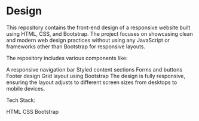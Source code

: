 # Design
This repository contains the front-end design of a responsive website built using HTML, CSS, and Bootstrap. The project focuses on showcasing clean and modern web design practices without using any JavaScript or frameworks other than Bootstrap for responsive layouts.

The repository includes various components like:

A responsive navigation bar
Styled content sections
Forms and buttons
Footer design
Grid layout using Bootstrap
The design is fully responsive, ensuring the layout adjusts to different screen sizes from desktops to mobile devices.

Tech Stack:

HTML
CSS
Bootstrap
